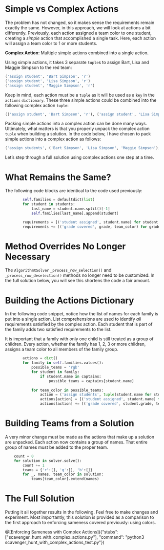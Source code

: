 # Simple vs Complex Actions

The problem has not changed, so it makes sense the requirements remain exactly the same. However, in this approach, we will look at actions a bit differently. Previously, each action assigned a team color to one student, creating a _simple_ action that accomplished a single task. Here, each action will assign a team color to 1 or more students.

__Complex Action:__ Multiple simple actions combined into a single action.

Using simple actions, it takes 3 separate `tuple`s to assign Bart, Lisa and Maggie Simpson to the red team:

```python
('assign student', 'Bart Simpson', 'r')
('assign student', 'Lisa Simpson', 'r')
('assign student', 'Maggie Simpson', 'r')
```

Keep in mind, each action must be a `tuple` as it will be used as a `key` in the `actions` `dictionary`. These three simple actions could be combined into the following complex action `tuple`:

```python
(('assign student', 'Bart Simpson', 'r'), ('assign student', 'Lisa Simpson', 'r'), ('assign student', 'Maggie Simpson', 'r'))
```

Packing simple actions into a complex action can be done many ways. Ultimately, what matters is that you properly unpack the complex action `tuple` when building a solution. In the code below, I have chosen to pack simple actions into a complex action as follows:

```python
('assign students', ('Bart Simpson', 'Lisa Simpson', 'Maggie Simpson'), 'r')
```

Let’s step through a full solution using complex actions one step at a time.

# What Remains the Same?

The following code blocks are identical to the code used previously:

```python
        self.families = defaultdict(list)
        for student in students:
            last_name = student.name.split()[-1]
            self.families[last_name].append(student)
```

```python
        requirements = [('student assigned', student.name) for student in students]
        requirements += [('grade covered', grade, team_color) for grade in range(1, 7) for team_color in 'rgb']
```

# Method Overrides No Longer Necessary

The `AlgorithmXSolver` `_process_row_selection()` and `_process_row_deselection()` methods no longer need to be customized. In the full solution below, you will see this shortens the code a fair amount.

# Building the Actions Dictionary

In the following code snippet, notice how the list of names for each family is put into a single action. List comprehensions are used to identify _all_ requirements satisfied by the complex action.  Each student that is part of the family adds two satisfied requirements to the list.

It is important that a family with only one child is still treated as a group of children. Every action, whether the family has 1, 2, 3 or more children, assigns a team color to all members of the family group.

```python
        actions = dict()
        for family in self.families.values():
            possible_teams = 'rgb'
            for student in family:
                if student.name in captains:
                    possible_teams = captains[student.name]
                    
            for team_color in possible_teams:
                action = ('assign students', tuple(student.name for student in family), team_color)
                actions[action] = [('student assigned', student.name) for student in family]
                actions[action] += [('grade covered', student.grade, team_color) for student in family]
```

# Building Teams from a Solution

A very minor change must be made as the actions that make up a solution are unpacked. Each action now contains a group of names. That entire group of names must be added to the proper team.

```python
    count = 0
    for solution in solver.solve():
        count += 1
        teams = {'r':[], 'g':[], 'b':[]}
        for _, names, team_color in solution:
            teams[team_color].extend(names)
```

# The Full Solution

Putting it all together results in the following. Feel free to make changes and experiment. Most importantly, this solution is provided as a comparison to the first approach to enforcing sameness covered previously: using colors.

@[Enforcing Sameness with Complex Actions]({"stubs": ["scavenger_hunt_with_complex_actions.py"], "command": "python3 scavenger_hunt_with_complex_actions_test.py"})
